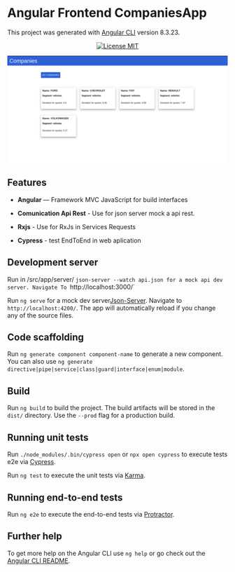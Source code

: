 # Angular Frontend CompaniesApp

This project was generated with [Angular CLI](https://github.com/angular/angular-cli) version 8.3.23.

<p align="center">
  <a href="https://opensource.org/licenses/MIT">
    <img src="https://img.shields.io/badge/License-MIT-blue.svg" alt="License MIT">
  </a>
</p>

<p align="center">
  <a href="https://opensource.org/licenses/MIT">
    <img src="screenshots/companies.png" alt="License MIT">
  </a>
</p>

## Features

- **Angular** — Framework MVC JavaScript for build interfaces

- **Comunication Api Rest** - Use for json server mock a api rest.

- **Rxjs** - Use for RxJs in Services Requests

- **Cypress** - test EndToEnd in web aplication  

## Development server

Run  in /src/app/server/  `json-server --watch api.json
 for a mock api dev server. Navigate To `http://localhost:3000/`

Run `ng serve` for a mock dev server[Json-Server](https://www.npmjs.com/package/json-server). Navigate to `http://localhost:4200/`. The app will automatically reload if you change any of the source files.

## Code scaffolding

Run `ng generate component component-name` to generate a new component. You can also use `ng generate directive|pipe|service|class|guard|interface|enum|module`.

## Build

Run `ng build` to build the project. The build artifacts will be stored in the `dist/` directory. Use the `--prod` flag for a production build.

## Running unit tests

Run `./node_modules/.bin/cypress open` or `npx open cypress` to execute tests e2e via [Cypress](https://www.cypress.io/).

Run `ng test` to execute the unit tests via [Karma](https://karma-runner.github.io).

## Running end-to-end tests

Run `ng e2e` to execute the end-to-end tests via [Protractor](http://www.protractortest.org/).

## Further help

To get more help on the Angular CLI use `ng help` or go check out the [Angular CLI README](https://github.com/angular/angular-cli/blob/master/README.md).
